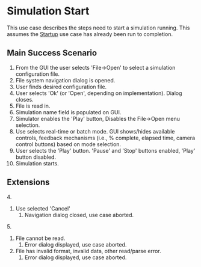 # Simulation Start #
This use case describes the steps need to start a simulation running. This assumes the [Startup](Startup.md) use case has already been run to completion.

## Main Success Scenario ##
1. From the GUI the user selects 'File->Open' to select a simulation configuration file.
2. File system navigation dialog is opened.
3. User finds desired configuration file.
4. User selects 'Ok' (or 'Open', depending on implementation). Dialog closes.
5. File is read in.
6. Simulation name field is populated on GUI.
7. Simulator enables the 'Play' button, Disables the File->Open menu selection.
8. Use selects real-time or batch mode. GUI shows/hides available controls, feedback mechanisms (i.e., % complete, elapsed time, camera control buttons) based on mode selection.
9. User selects the 'Play' button. 'Pause' and 'Stop' buttons enabled, 'Play' button disabled.
10. Simulation starts.

## Extensions ##
4.<br>
  1. Use selected 'Cancel'
	 1. Navigation dialog closed, use case aborted.

5.<br>
  1. File cannot be read.
	 1. Error dialog displayed, use case aborted.
  2. File has invalid format, invalid data, other read/parse error.
	 1. Error dialog displayed, use case aborted.
